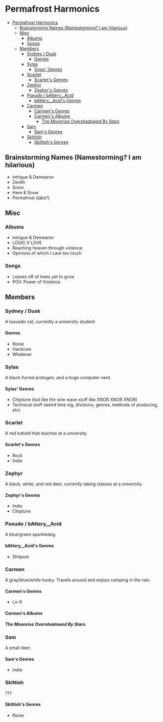 # Permafrost Harmonics

- [Permafrost Harmonics](#permafrost-harmonics)
  - [Brainstorming Names (Namestorming? I am hilarious)](#brainstorming-names-namestorming-i-am-hilarious)
  - [Misc](#misc)
    - [Albums](#albums)
    - [Songs](#songs)
  - [Members](#members)
    - [Sydney / Dusk](#sydney--dusk)
      - [Genres](#genres)
    - [Sylas](#sylas)
      - [Sylas' Genres](#sylas-genres)
    - [Scarlet](#scarlet)
      - [Scarlet's Genres](#scarlets-genres)
    - [Zephyr](#zephyr)
      - [Zephyr's Genres](#zephyrs-genres)
    - [Pseudo / bAttery__Acid](#pseudo--battery__acid)
      - [bAttery__Acid's Genres](#battery__acids-genres)
    - [Carmen](#carmen)
      - [Carmen's Genres](#carmens-genres)
      - [Carmen's Albums](#carmens-albums)
        - [The Moonrise Overshadowed By Stars](#the-moonrise-overshadowed-by-stars)
    - [Sam](#sam)
      - [Sam's Genres](#sams-genres)
    - [Skittish](#skittish)
      - [Skittish's Genres](#skittishs-genres)

## Brainstorming Names (Namestorming? I am hilarious)

- Intrigue & Demeanor
- Zenith
- Snow
- Here & Snow
- Permafrost (labs?)

## Misc

### Albums

- Intrigue & Demeanor
- LOGIC V LOVE
- Reaching heaven through violence
- Opinions of which I care too much

### Songs

- Leaves off of trees yet to grow
- POV: Power of Violence

## Members

### Sydney / Dusk

A tuxuedo cat, currently a university student

#### Genres

- Noise
- Hardcore
- Whatever

### Sylas

A black-furred protogen, and a huge computer nerd.

#### Sylas' Genres

- Chiptune (but like the sine wave stuff like XNOR XNOR XNOR)
- Technical stuff (weird time sig, divisions, genres, methods of producing, etc)

### Scarlet

A red kobold that teaches at a university.

#### Scarlet's Genres

- Rock
- Indie

### Zephyr

A black, white, and red deer, currently taking classes at a university.

#### Zephyr's Genres

- Indie
- Chiptune

### Pseudo / bAttery__Acid

A blue/green sparkledog.

#### bAttery__Acid's Genres

- Shitpost

### Carmen

A gray/blue/white husky. Travels around and enjoys camping in the rain.

#### Carmen's Genres

- Lo-fi

#### Carmen's Albums

##### The Moonrise Overshadowed By Stars

### Sam

A small deer.

#### Sam's Genres

- Indie

### Skittish

???

#### Skittish's Genres

- Noise
